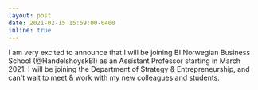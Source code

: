 ```yaml
---
layout: post
date: 2021-02-15 15:59:00-0400
inline: true
---
```


I am very excited to announce that I will be joining BI Norwegian Business School (@HandelshoyskBI) as an Assistant Professor starting in March 2021. I will be joining the Department of Strategy & Entrepreneurship, and can't wait to meet & work with my new colleagues and students.
